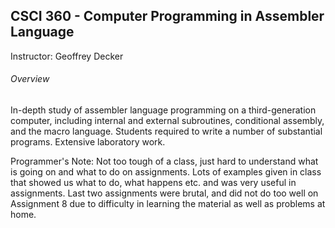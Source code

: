 ## CSCI 360 - Computer Programming in Assembler Language
Instructor: Geoffrey Decker
###### Overview
In-depth study of assembler language programming on a third-generation computer, including internal and external subroutines, conditional assembly, and the macro language. Students required to write a number of substantial programs. Extensive laboratory work.

Programmer's Note: Not too tough of a class, just hard to understand what is going on and what to do on assignments. Lots of examples given in class that showed us what to do, what happens etc. and was very useful in assignments. Last two assignments were brutal, and did not do too well on Assignment 8 due to difficulty in learning the material as well as problems at home. 
